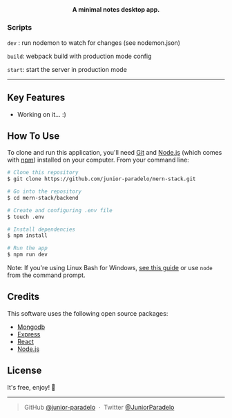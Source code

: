 ## <h4 align="center">A minimal notes desktop app.</h4>

### Scripts

`dev` : run nodemon to watch for changes (see nodemon.json)

`build`: webpack build with production mode config

`start`: start the server in production mode

---

## Key Features

- Working on it... :)

## How To Use

To clone and run this application, you'll need [Git](https://git-scm.com) and [Node.js](https://nodejs.org/en/download/) (which comes with [npm](http://npmjs.com)) installed on your computer. From your command line:

```bash
# Clone this repository
$ git clone https://github.com/junior-paradelo/mern-stack.git

# Go into the repository
$ cd mern-stack/backend

# Create and configuring .env file
$ touch .env

# Install dependencies
$ npm install

# Run the app
$ npm run dev
```

Note: If you're using Linux Bash for Windows, [see this guide](https://www.howtogeek.com/261575/how-to-run-graphical-linux-desktop-applications-from-windows-10s-bash-shell/) or use `node` from the command prompt.

## Credits

This software uses the following open source packages:

- [Mongodb](https://www.mongodb.com/)
- [Express](https://expressjs.com/)
- [React](https://reactjs.org/)
- [Node.js](https://nodejs.org/)

## License

It's free, enjoy! 🎉

---

> GitHub [@junior-paradelo](https://github.com/junior-paradelo) &nbsp;&middot;&nbsp;
> Twitter [@JuniorParadelo](https://twitter.com/JuniorParadelo)
